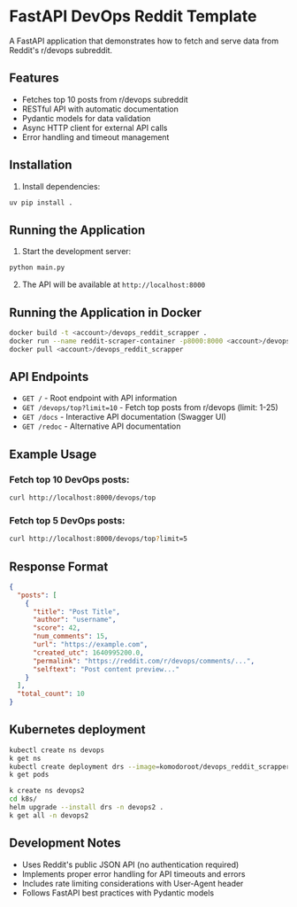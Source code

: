 # FastAPI DevOps Reddit Template

A FastAPI application that demonstrates how to fetch and serve data from Reddit's r/devops subreddit.

## Features

- Fetches top 10 posts from r/devops subreddit
- RESTful API with automatic documentation
- Pydantic models for data validation
- Async HTTP client for external API calls
- Error handling and timeout management

## Installation

1. Install dependencies:
```bash
uv pip install .
```

## Running the Application

1. Start the development server:
```bash
python main.py
```

2. The API will be available at `http://localhost:8000`

## Running the Application in Docker

```bash
docker build -t <account>/devops_reddit_scrapper .
docker run --name reddit-scraper-container -p8000:8000 <account>/devops_reddit_scrapper
docker pull <account>/devops_reddit_scrapper
```

## API Endpoints

- `GET /` - Root endpoint with API information
- `GET /devops/top?limit=10` - Fetch top posts from r/devops (limit: 1-25)
- `GET /docs` - Interactive API documentation (Swagger UI)
- `GET /redoc` - Alternative API documentation

## Example Usage

### Fetch top 10 DevOps posts:
```bash
curl http://localhost:8000/devops/top
```

### Fetch top 5 DevOps posts:
```bash
curl http://localhost:8000/devops/top?limit=5
```

## Response Format

```json
{
  "posts": [
    {
      "title": "Post Title",
      "author": "username",
      "score": 42,
      "num_comments": 15,
      "url": "https://example.com",
      "created_utc": 1640995200.0,
      "permalink": "https://reddit.com/r/devops/comments/...",
      "selftext": "Post content preview..."
    }
  ],
  "total_count": 10
}
```

## Kubernetes deployment

```bash
kubectl create ns devops
k get ns
kubectl create deployment drs --image=komodoroot/devops_reddit_scrapper -n devops
k get pods

k create ns devops2
cd k8s/
helm upgrade --install drs -n devops2 .
k get all -n devops2
```

## Development Notes

- Uses Reddit's public JSON API (no authentication required)
- Implements proper error handling for API timeouts and errors
- Includes rate limiting considerations with User-Agent header
- Follows FastAPI best practices with Pydantic models